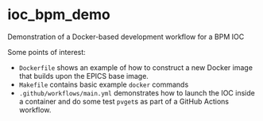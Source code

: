 # ioc_bpm_demo
Demonstration of a Docker-based development workflow for a BPM IOC

Some points of interest:
* `Dockerfile` shows an example of how to construct a new Docker image that builds upon the EPICS base image.
* `Makefile` contains basic example `docker` commands
* `.github/workflows/main.yml` demonstrates how to launch the IOC inside a container and do some test `pvget`s as part of a GitHub Actions workflow.

